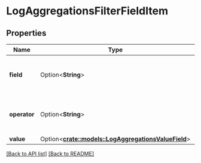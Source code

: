# LogAggregationsFilterFieldItem

## Properties

Name | Type | Description | Notes
------------ | ------------- | ------------- | -------------
**field** | Option<**String**> | The log field to which this filter should be applied. | 
**operator** | Option<**String**> | The comparison operator used for this filter. | 
**value** | Option<[**crate::models::LogAggregationsValueField**](LogAggregationsValueField.md)> |  | 

[[Back to API list]](../README.md#documentation-for-api-endpoints) [[Back to README]](../README.md)



